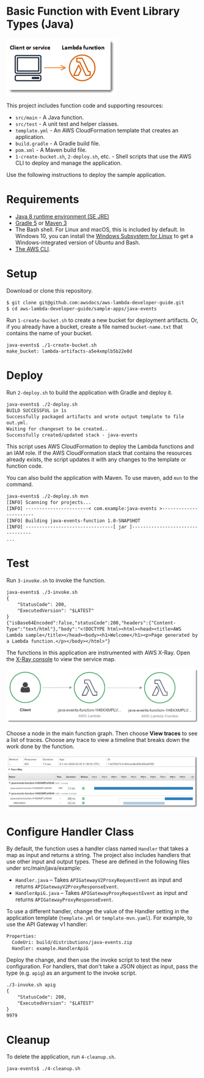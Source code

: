 # Basic Function with Event Library Types (Java)

![Architecture](/sample-apps/java-events/images/sample-java-events.png)

This project includes function code and supporting resources:
- `src/main` - A Java function.
- `src/test` - A unit test and helper classes.
- `template.yml` - An AWS CloudFormation template that creates an application.
- `build.gradle` - A Gradle build file.
- `pom.xml` - A Maven build file.
- `1-create-bucket.sh`, `2-deploy.sh`, etc. - Shell scripts that use the AWS CLI to deploy and manage the application.

Use the following instructions to deploy the sample application.

# Requirements
- [Java 8 runtime environment (SE JRE)](https://www.oracle.com/java/technologies/javase-downloads.html)
- [Gradle 5](https://gradle.org/releases/) or [Maven 3](https://maven.apache.org/docs/history.html)
- The Bash shell. For Linux and macOS, this is included by default. In Windows 10, you can install the [Windows Subsystem for Linux](https://docs.microsoft.com/en-us/windows/wsl/install-win10) to get a Windows-integrated version of Ubuntu and Bash.
- [The AWS CLI](https://docs.aws.amazon.com/cli/latest/userguide/cli-chap-install.html).

# Setup
Download or clone this repository.

    $ git clone git@github.com:awsdocs/aws-lambda-developer-guide.git
    $ cd aws-lambda-developer-guide/sample-apps/java-events

Run `1-create-bucket.sh` to create a new bucket for deployment artifacts. Or, if you already have a bucket, create a file named `bucket-name.txt` that contains the name of your bucket.

    java-events$ ./1-create-bucket.sh
    make_bucket: lambda-artifacts-a5e4xmplb5b22e0d

# Deploy
Run `2-deploy.sh` to build the application with Gradle and deploy it.

    java-events$ ./2-deploy.sh
    BUILD SUCCESSFUL in 1s
    Successfully packaged artifacts and wrote output template to file out.yml.
    Waiting for changeset to be created..
    Successfully created/updated stack - java-events

This script uses AWS CloudFormation to deploy the Lambda functions and an IAM role. If the AWS CloudFormation stack that contains the resources already exists, the script updates it with any changes to the template or function code.

You can also build the application with Maven. To use maven, add `mvn` to the command.

    java-events$ ./2-deploy.sh mvn
    [INFO] Scanning for projects...
    [INFO] -----------------------< com.example:java-events >-----------------------
    [INFO] Building java-events-function 1.0-SNAPSHOT
    [INFO] --------------------------------[ jar ]---------------------------------
    ...

# Test
Run `3-invoke.sh` to invoke the function.

    java-events$ ./3-invoke.sh
    {
        "StatusCode": 200,
        "ExecutedVersion": "$LATEST"
    }
    {"isBase64Encoded":false,"statusCode":200,"headers":{"Content-Type":"text/html"},"body":"<!DOCTYPE html><html><head><title>AWS Lambda sample</title></head><body><h1>Welcome</h1><p>Page generated by a Lambda function.</p></body></html>"}

The functions in this application are instrumented with AWS X-Ray. Open the [X-Ray console](https://console.aws.amazon.com/xray/home#/service-map) to view the service map.

![Service Map](/sample-apps/java-events/images/java-events-servicemap.png)

Choose a node in the main function graph. Then choose **View traces** to see a list of traces. Choose any trace to view a timeline that breaks down the work done by the function.

![Trace](/sample-apps/java-events/images/java-events-trace.png)

# Configure Handler Class

By default, the function uses a handler class named `Handler` that takes a map as input and returns a string. The project also includes handlers that use other input and output types. These are defined in the following files under src/main/java/example:

- `Handler.java` – Takes `APIGatewayV2ProxyRequestEvent` as input and returns `APIGatewayV2ProxyResponseEvent`.
- `HandlerApiG.java` – Takes `APIGatewayProxyRequestEvent` as input and returns `APIGatewayProxyResponseEvent`.

To use a different handler, change the value of the Handler setting in the application template (`template.yml` or `template-mvn.yaml`). For example, to use the API Gateway v1 handler:

    Properties:
      CodeUri: build/distributions/java-events.zip
      Handler: example.HandlerApiG

Deploy the change, and then use the invoke script to test the new configuration. For handlers, that don't take a JSON object as input, pass the type (e.g. `apig`) as an argument to the invoke script.

    ./3-invoke.sh apig
    {
        "StatusCode": 200,
        "ExecutedVersion": "$LATEST"
    }
    9979

# Cleanup
To delete the application, run `4-cleanup.sh`.

    java-events$ ./4-cleanup.sh
